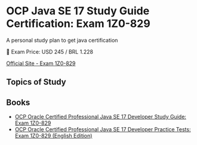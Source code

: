 # OCP Java SE 17 Study Guide Certification: Exam 1Z0-829

A personal study plan to get java certification

💸 Exam Price: USD 245 / BRL 1.228 

[Official Site - Exam 1Z0-829](https://education.oracle.com/pt_BR/catálogo-de-produtos-ouexam-pexam_1z0-829/pexam_1Z0-829)


## Topics of Study



## Books

* [OCP Oracle Certified Professional Java SE 17 Developer Study Guide: Exam 1Z0-829](https://www.amazon.com.br/dp/B09WJP11JL/ref=dp-kindle-redirect?_encoding=UTF8&btkr=1)
* [OCP Oracle Certified Professional Java SE 17 Developer Practice Tests: Exam 1Z0-829 (English Edition)](https://www.amazon.com.br/Oracle-Certified-Professional-Developer-Practice-ebook/dp/B0B8QLCZ9H/ref=sr_1_1?__mk_pt_BR=ÅMÅŽÕÑ&crid=186C0HWH5SSAY&keywords=ertified+Professional+Java+SE+17&qid=1660150062&s=digital-text&sprefix=ertified+professional+java+se+17%2Cdigital-text%2C704&sr=1-1-spell)
